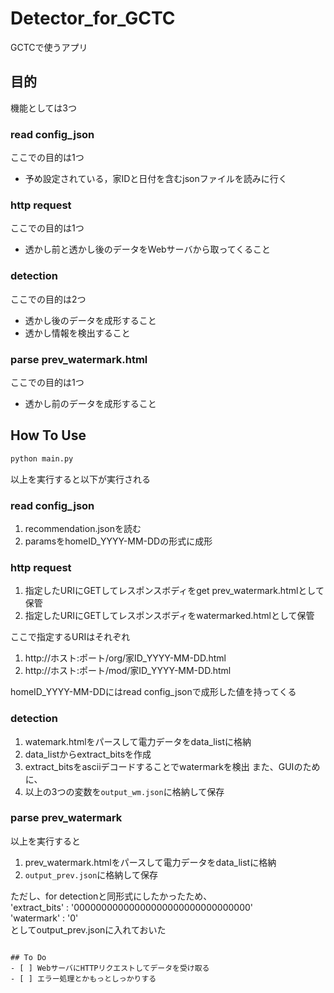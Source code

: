 # Detector_for_GCTC
GCTCで使うアプリ

## 目的
機能としては3つ

### read config_json
ここでの目的は1つ
- 予め設定されている，家IDと日付を含むjsonファイルを読みに行く

### http request
ここでの目的は1つ
- 透かし前と透かし後のデータをWebサーバから取ってくること

### detection
ここでの目的は2つ
- 透かし後のデータを成形すること
- 透かし情報を検出すること

### parse prev_watermark.html
ここでの目的は1つ
- 透かし前のデータを成形すること

## How To Use
```bash
python main.py
```
以上を実行すると以下が実行される

### read config_json
1. recommendation.jsonを読む
2. paramsをhomeID_YYYY-MM-DDの形式に成形

### http request
1. 指定したURIにGETしてレスポンスボディをget prev_watermark.htmlとして保管
2. 指定したURIにGETしてレスポンスボディをwatermarked.htmlとして保管

ここで指定するURIはそれぞれ
1. http://ホスト:ポート/org/家ID_YYYY-MM-DD.html
2. http://ホスト:ポート/mod/家ID_YYYY-MM-DD.html

homeID_YYYY-MM-DDにはread config_jsonで成形した値を持ってくる

### detection
1. watemark.htmlをパースして電力データをdata_listに格納
2. data_listからextract_bitsを作成
3. extract_bitsをasciiデコードすることでwatermarkを検出
また、GUIのために、
4. 以上の3つの変数を```output_wm.json```に格納して保存

### parse prev_watermark
以上を実行すると
1. prev_watermark.htmlをパースして電力データをdata_listに格納
2. ```output_prev.json```に格納して保存

ただし、for detectionと同形式にしたかったため、<br>
'extract_bits' : '00000000000000000000000000000000'<br>
'watermark' : '0'<br>
としてoutput_prev.jsonに入れておいた

~~~実際には、```watermark.html```と```prev_watermark.html```は、Webサーバからデータを受け取る。~~~

## To Do
- [ ] WebサーバにHTTPリクエストしてデータを受け取る
- [ ] エラー処理とかもっとしっかりする
